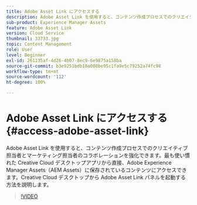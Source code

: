 ```yaml
---
title: Adobe Asset Link にアクセスする
description: Adobe Asset Link を使用すると、コンテンツ作成プロセスでのクリエイティブ担当者とマーケティング担当者のコラボレーションを強化できます。最も使い慣れた Creative Cloud デスクトップアプリから直接、Adobe Experience Manager Assets（AEM Assets）に保存されているコンテンツにアクセスできます。Creative Cloud デスクトップから Adobe Asset Link パネルを起動する方法を説明します。
sub-product: Experience Manager Assets
feature: Adobe Asset Link
version: Cloud Service
thumbnail: 33733.jpg
topic: Content Management
role: User
level: Beginner
exl-id: 261135af-4d26-4b07-8ec9-6e9875a158ba
source-git-commit: b3e9251bdb18a008be95c1fa9e5c79252a74fc98
workflow-type: tm+mt
source-wordcount: '112'
ht-degree: 100%

---
```


# Adobe Asset Link にアクセスする {#access-adobe-asset-link}

Adobe Asset Link を使用すると、コンテンツ作成プロセスでのクリエイティブ担当者とマーケティング担当者のコラボレーションを強化できます。最も使い慣れた Creative Cloud デスクトップアプリから直接、Adobe Experience Manager Assets（AEM Assets）に保存されているコンテンツにアクセスできます。Creative Cloud デスクトップから Adobe Asset Link パネルを起動する方法を説明します。

>[!VIDEO](https://video.tv.adobe.com/v/33733?quality=12&learn=on)

